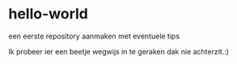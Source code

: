 # hello-world
een eerste repository aanmaken met eventuele tips

Ik probeer ier een beetje wegwijs in te geraken dak nie achterzit.:)
